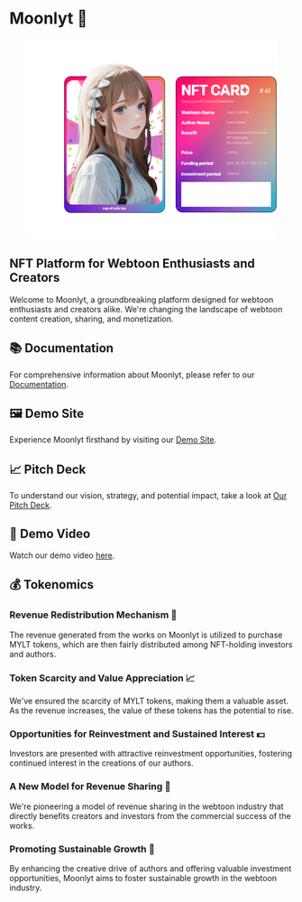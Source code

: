 # Moonlyt 🌙

<p align="center"> 
  <img src="./image/NFT.png" alt="NFT"> 
</p>

## NFT Platform for Webtoon Enthusiasts and Creators

Welcome to Moonlyt, a groundbreaking platform designed for webtoon enthusiasts and creators alike. We're changing the landscape of webtoon content creation, sharing, and monetization.

## 📚 Documentation

For comprehensive information about Moonlyt, please refer to our [Documentation](https://docs.moonlyt.net).

## 🖼️ Demo Site

Experience Moonlyt firsthand by visiting our [Demo Site](https://vite-moonlyt.vercel.app/).

## 📈 Pitch Deck

To understand our vision, strategy, and potential impact, take a look at [Our Pitch Deck](https://drive.google.com/file/d/1ZdP4uAY5MOowQmdfCYprny7XSTT8fhCQ/view?usp=drive_link).

## 🎥 Demo Video

Watch our demo video [here](https://drive.google.com/file/d/1Qx0hRy8mJ2jClNm839F0PGD4GAJEw1n6/view?usp=drive_link).

## 💰 Tokenomics

### Revenue Redistribution Mechanism 💸

The revenue generated from the works on Moonlyt is utilized to purchase MYLT tokens, which are then fairly distributed among NFT-holding investors and authors.

### Token Scarcity and Value Appreciation 📈

We've ensured the scarcity of MYLT tokens, making them a valuable asset. As the revenue increases, the value of these tokens has the potential to rise.

### Opportunities for Reinvestment and Sustained Interest 💵

Investors are presented with attractive reinvestment opportunities, fostering continued interest in the creations of our authors.

### A New Model for Revenue Sharing 🤝

We're pioneering a model of revenue sharing in the webtoon industry that directly benefits creators and investors from the commercial success of the works.

### Promoting Sustainable Growth 🌱

By enhancing the creative drive of authors and offering valuable investment opportunities, Moonlyt aims to foster sustainable growth in the webtoon industry.


